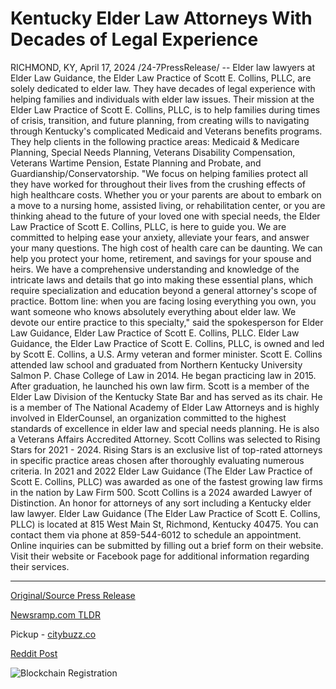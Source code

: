# Kentucky Elder Law Attorneys With Decades of Legal Experience

RICHMOND, KY, April 17, 2024 /24-7PressRelease/ -- Elder law lawyers at Elder Law Guidance, the Elder Law Practice of Scott E. Collins, PLLC, are solely dedicated to elder law. They have decades of legal experience with helping families and individuals with elder law issues.   Their mission at the Elder Law Practice of Scott E. Collins, PLLC, is to help families during times of crisis, transition, and future planning, from creating wills to navigating through Kentucky's complicated Medicaid and Veterans benefits programs. They help clients in the following practice areas: Medicaid & Medicare Planning, Special Needs Planning, Veterans Disability Compensation, Veterans Wartime Pension, Estate Planning and Probate, and Guardianship/Conservatorship.   "We focus on helping families protect all they have worked for throughout their lives from the crushing effects of high healthcare costs. Whether you or your parents are about to embark on a move to a nursing home, assisted living, or rehabilitation center, or you are thinking ahead to the future of your loved one with special needs, the Elder Law Practice of Scott E. Collins, PLLC, is here to guide you. We are committed to helping ease your anxiety, alleviate your fears, and answer your many questions. The high cost of health care can be daunting. We can help you protect your home, retirement, and savings for your spouse and heirs. We have a comprehensive understanding and knowledge of the intricate laws and details that go into making these essential plans, which require specialization and education beyond a general attorney's scope of practice. Bottom line: when you are facing losing everything you own, you want someone who knows absolutely everything about elder law. We devote our entire practice to this specialty," said the spokesperson for Elder Law Guidance, Elder Law Practice of Scott E. Collins, PLLC.  Elder Law Guidance, the Elder Law Practice of Scott E. Collins, PLLC, is owned and led by Scott E. Collins, a U.S. Army veteran and former minister.  Scott E. Collins attended law school and graduated from Northern Kentucky University Salmon P. Chase College of Law in 2014. He began practicing law in 2015. After graduation, he launched his own law firm.  Scott is a member of the Elder Law Division of the Kentucky State Bar and has served as its chair. He is a member of The National Academy of Elder Law Attorneys and is highly involved in ElderCounsel, an organization committed to the highest standards of excellence in elder law and special needs planning. He is also a Veterans Affairs Accredited Attorney.  Scott Collins was selected to Rising Stars for 2021 - 2024. Rising Stars is an exclusive list of top-rated attorneys in specific practice areas chosen after thoroughly evaluating numerous criteria. In 2021 and 2022 Elder Law Guidance (The Elder Law Practice of Scott E. Collins, PLLC) was awarded as one of the fastest growing law firms in the nation by Law Firm 500. Scott Collins is a 2024 awarded Lawyer of Distinction. An honor for attorneys of any sort including a Kentucky elder law lawyer.  Elder Law Guidance (The Elder Law Practice of Scott E. Collins, PLLC) is located at 815 West Main St, Richmond, Kentucky 40475. You can contact them via phone at 859-544-6012 to schedule an appointment. Online inquiries can be submitted by filling out a brief form on their website. Visit their website or Facebook page for additional information regarding their services. 

---

[Original/Source Press Release](https://www.24-7pressrelease.com/press-release/510085/kentucky-elder-law-attorneys-with-decades-of-legal-experience)
                    

[Newsramp.com TLDR](https://newsramp.com/curated-news/elder-law-practice-of-scott-e-collins-pllc-protecting-families-and-individuals-with-elder-law-issues/b568ae7bf2c1b6194ae8a6f965ca502a) 


Pickup - [citybuzz.co](https://citybuzz.co/2024/04/17/kentucky-elder-law-attorneys-with-decades-of-legal-experience)
 



[Reddit Post](https://www.reddit.com/r/HealthCareNewsInfo/comments/1c63lmy/elder_law_practice_of_scott_e_collins_pllc/) 



![Blockchain Registration](https://cdn.newsramp.app/24-7PressRelease/qrcode/244/17/islel1Ct.webp)